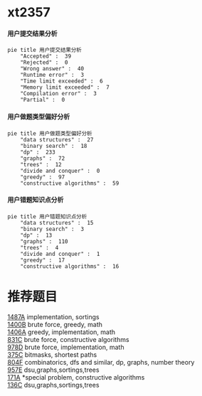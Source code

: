 # xt2357

<!-- tabs:start -->



#### **用户提交结果分析**

```mermaid
pie title 用户提交结果分析
    "Accepted" :  39
    "Rejected" :  0
    "Wrong answer" :  40
    "Runtime error" :  3
    "Time limit exceeded" :  6
    "Memory limit exceeded" :  7
    "Compilation error" :  3
    "Partial" :  0
```

#### **用户做题类型偏好分析**

```mermaid
pie title 用户做题类型偏好分析
    "data structures" :  27
    "binary search" :  18
    "dp" :  233
    "graphs" :  72
    "trees" :  12
    "divide and conquer" :  0
    "greedy" :  97
    "constructive algorithms" :  59
```
#### **用户错题知识点分析**

```mermaid
pie title 用户错题知识点分析
    "data structures" :  15
    "binary search" :  3
    "dp" :  13
    "graphs" :  110
    "trees" :  4
    "divide and conquer" :  1
    "greedy" :  17
    "constructive algorithms" :  16
```



<!-- tabs:end -->
# 推荐题目
[1487A](https://codeforces.com/contest/1487/problem/A)		implementation,
                        sortings		  
[1400B](https://codeforces.com/contest/1400/problem/B)		brute force,
                        greedy,
                        math		  
[1406A](https://codeforces.com/contest/1406/problem/A)		greedy,
                        implementation,
                        math		  
[831C](https://codeforces.com/contest/831/problem/C)		brute force,
                        constructive algorithms		  
[978D](https://codeforces.com/contest/978/problem/D)		brute force,
                        implementation,
                        math		  
[375C](https://codeforces.com/contest/375/problem/C)		bitmasks,
                        shortest paths		  
[804F](https://codeforces.com/contest/804/problem/F)		combinatorics,
                        dfs and similar,
                        dp,
                        graphs,
                        number theory		  
[957E](https://codeforces.com/contest/957/problem/E)		dsu,graphs,sortings,trees		  
[171A](https://codeforces.com/contest/171/problem/A)		*special problem,
                        constructive algorithms		  
[136C](https://codeforces.com/contest/136/problem/C)		dsu,graphs,sortings,trees		  
